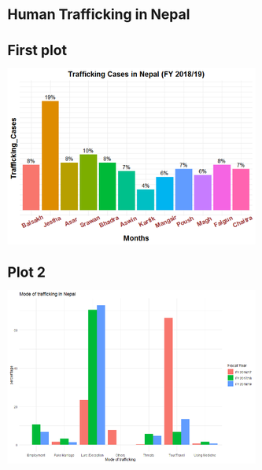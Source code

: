 Human Trafficking in Nepal
================

# First plot

<img src="README_files/figure-gfm/unnamed-chunk-1-1.png" style="display: block; margin: auto;" />

# Plot 2

<img src="README_files/figure-gfm/unnamed-chunk-2-1.png" style="display: block; margin: auto;" />
